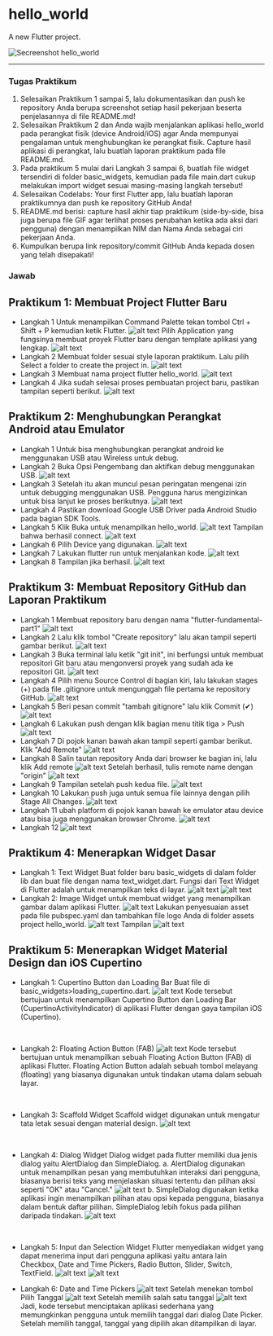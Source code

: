 # hello_world

A new Flutter project.

![Secreenshot hello_world](images/01.png)

---
### Tugas Praktikum
1. Selesaikan Praktikum 1 sampai 5, lalu dokumentasikan dan push ke repository Anda berupa screenshot setiap hasil pekerjaan beserta penjelasannya di file README.md!
2. Selesaikan Praktikum 2 dan Anda wajib menjalankan aplikasi hello_world pada perangkat fisik (device Android/iOS) agar Anda mempunyai pengalaman untuk menghubungkan ke perangkat fisik. Capture hasil aplikasi di perangkat, lalu buatlah laporan praktikum pada file README.md.
3. Pada praktikum 5 mulai dari Langkah 3 sampai 6, buatlah file widget tersendiri di folder basic_widgets, kemudian pada file main.dart cukup melakukan import widget sesuai masing-masing langkah tersebut!
4. Selesaikan Codelabs: Your first Flutter app, lalu buatlah laporan praktikumnya dan push ke repository GitHub Anda!
5. README.md berisi: capture hasil akhir tiap praktikum (side-by-side, bisa juga berupa file GIF agar terlihat proses perubahan ketika ada aksi dari pengguna) dengan menampilkan NIM dan Nama Anda sebagai ciri pekerjaan Anda.
6. Kumpulkan berupa link repository/commit GitHub Anda kepada dosen yang telah disepakati!

### Jawab

## Praktikum 1: Membuat Project Flutter Baru
- Langkah 1
Untuk menampilkan Command Palette tekan tombol Ctrl + Shift + P kemudian ketik Flutter.
![alt text](images/Praktikum1/gambar1.png)
Pilih Application yang fungsinya membuat proyek Flutter baru dengan template aplikasi yang lengkap.
![alt text](images/Praktikum1/gambar2.png)
- Langkah 2
Membuat folder sesuai style laporan praktikum. Lalu pilih Select a folder to create the project in.
![alt text](images/Praktikum1/gambar3.png)
- Langkah 3
Membuat nama project flutter hello_world.
![alt text](images/Praktikum1/gambar4.png)
- Langkah 4
Jika sudah selesai proses pembuatan project baru, pastikan tampilan seperti berikut. 
![alt text](images/Praktikum1/gambar5.png)


## Praktikum 2: Menghubungkan Perangkat Android atau Emulator
- Langkah 1
Untuk bisa menghubungkan perangkat android ke menggunakan USB atau Wireless untuk debug. 
- Langkah 2
Buka Opsi Pengembang dan aktifkan debug menggunakan USB.
![alt text](images/Praktikum2/gambar1.png)
- Langkah 3
Setelah itu akan muncul pesan peringatan mengenai izin untuk debugging menggunakan USB. Pengguna harus mengizinkan untuk bisa lanjut ke proses berikutnya.
![alt text](images/Praktikum2/gambar2.png)
- Langkah 4
Pastikan download Google USB Driver pada Android Studio pada bagian SDK Tools.
- Langkah 5
Klik Buka untuk menampilkan hello_world.
![alt text](images/Praktikum2/gambar3.png)
Tampilan bahwa berhasil connect.
![alt text](images/Praktikum2/gambar4.png)
- Langkah 6
Pilih Device yang digunakan.
![alt text](images/Praktikum2/gambar5.png)
- Langkah 7
Lakukan flutter run untuk menjalankan kode.
![alt text](images/Praktikum2/gambar6.png)
- Langkah 8
Tampilan jika berhasil.
![alt text](images/Praktikum2/gambar7.png)


## Praktikum 3: Membuat Repository GitHub dan Laporan Praktikum
- Langkah 1
Membuat repository baru dengan nama "flutter-fundamental-part1"
![alt text](images/Praktikum3/gambar1.png)
- Langkah 2
Lalu klik tombol "Create repository" lalu akan tampil seperti gambar berikut.
![alt text](images/Praktikum3/gambar2.png)
- Langkah 3
Buka terminal lalu ketik "git init", ini berfungsi untuk membuat repositori Git baru atau mengonversi proyek yang sudah ada ke repositori Git.
![alt text](images/Praktikum3/gambar3.png)
- Langkah 4
Pilih menu Source Control di bagian kiri, lalu lakukan stages (+) pada file .gitignore untuk mengunggah file pertama ke repository GitHub.
![alt text](images/Praktikum3/gambar4.png)
- Langkah 5
Beri pesan commit "tambah gitignore" lalu klik Commit (✔)
![alt text](images/Praktikum3/gambar5.png)
- Langkah 6
Lakukan push dengan klik bagian menu titik tiga > Push
![alt text](images/Praktikum3/gambar6.png)
- Langkah 7
Di pojok kanan bawah akan tampil seperti gambar berikut. Klik "Add Remote"
![alt text](images/Praktikum3/gambar7.png)
- Langkah 8
Salin tautan repository Anda dari browser ke bagian ini, lalu klik Add remote
![alt text](images/Praktikum3/gambar8.png)
Setelah berhasil, tulis remote name dengan "origin"
![alt text](images/Praktikum3/gambar9.png)
- Langkah 9
Tampilan setelah push kedua file.
![alt text](images/Praktikum3/gambar10.png) 
- Langkah 10
Lakukan push juga untuk semua file lainnya dengan pilih Stage All Changes. 
![alt text](images/Praktikum3/gambar11.png) 
- Langkah 11
ubah platform di pojok kanan bawah ke emulator atau device atau bisa juga menggunakan browser Chrome. 
![alt text](images/Praktikum3/gambar12.png) 
- Langkah 12
![alt text](images/Praktikum3/gambar13.png) 


## Praktikum 4: Menerapkan Widget Dasar
- Langkah 1: Text Widget
Buat folder baru basic_widgets di dalam folder lib dan buat file dengan nama text_widget.dart. Fungsi dari Text Widget di Flutter adalah untuk menampilkan teks di layar. 
![alt text](images/Praktikum4/gambar1.png) 
![alt text](images/Praktikum4/gambar2.png) 
- Langkah 2: Image Widget
untuk membuat widget yang menampilkan gambar dalam aplikasi Flutter. 
![alt text](images/Praktikum4/gambar3.png) 
Lakukan penyesuaian asset pada file pubspec.yaml dan tambahkan file logo Anda di folder assets project hello_world.
![alt text](images/Praktikum4/gambar4.png) 
Tampilan
![alt text](images/Praktikum4/gambar5.png) 

## Praktikum 5: Menerapkan Widget Material Design dan iOS Cupertino
- Langkah 1: Cupertino Button dan Loading Bar
Buat file di basic_widgets>loading_cupertino.dart.
![alt text](images/Praktikum5/gambar1.png) 
Kode tersebut bertujuan untuk menampilkan Cupertino Button dan Loading Bar (CupertinoActivityIndicator) di aplikasi Flutter dengan gaya tampilan iOS (Cupertino). 
<br>

- Langkah 2: Floating Action Button (FAB)
![alt text](images/Praktikum5/gambar2.png) 
Kode tersebut bertujuan untuk menampilkan sebuah Floating Action Button (FAB) di aplikasi Flutter. Floating Action Button adalah sebuah tombol melayang (floating) yang biasanya digunakan untuk tindakan utama dalam sebuah layar.
<br>

- Langkah 3: Scaffold Widget
Scaffold widget digunakan untuk mengatur tata letak sesuai dengan material design.
![alt text](images/Praktikum5/gambar3.png) 
<br>

- Langkah 4: Dialog Widget
Dialog widget pada flutter memiliki dua jenis dialog yaitu AlertDialog dan SimpleDialog.
a. AlertDialog
digunakan untuk menampilkan pesan yang membutuhkan interaksi dari pengguna, biasanya berisi teks yang menjelaskan situasi tertentu dan pilihan aksi seperti "OK" atau "Cancel."
![alt text](images/Praktikum5/gambar4.png) 
b. SimpleDialog 
digunakan ketika aplikasi ingin menampilkan pilihan atau opsi kepada pengguna, biasanya dalam bentuk daftar pilihan. SimpleDialog lebih fokus pada pilihan daripada tindakan.
![alt text](images/Praktikum5/gambar5.png) 
<br>

- Langkah 5: Input dan Selection Widget
Flutter menyediakan widget yang dapat menerima input dari pengguna aplikasi yaitu antara lain Checkbox, Date and Time Pickers, Radio Button, Slider, Switch, TextField.
![alt text](images/Praktikum5/gambar6.png) 
![alt text](images/Praktikum5/gambar7.png) 

- Langkah 6: Date and Time Pickers
![alt text](images/Praktikum5/gambar8.png) 
Setelah menekan tombol Pilih Tanggal
![alt text](images/Praktikum5/gambar9.png) 
Setelah memilih salah satu tanggal
![alt text](images/Praktikum5/gambar10.png) 
Jadi, kode tersebut menciptakan aplikasi sederhana yang memungkinkan pengguna untuk memilih tanggal dari dialog Date Picker. Setelah memilih tanggal, tanggal yang dipilih akan ditampilkan di layar.